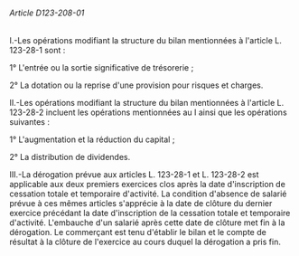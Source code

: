 ###### Article D123-208-01

I.-Les opérations modifiant la structure du bilan mentionnées à l'article L. 123-28-1 sont :

1° L'entrée ou la sortie significative de trésorerie ;

2° La dotation ou la reprise d'une provision pour risques et charges.

II.-Les opérations modifiant la structure du bilan mentionnées à l'article L. 123-28-2 incluent les opérations mentionnées au I ainsi que les opérations suivantes :

1° L'augmentation et la réduction du capital ;

2° La distribution de dividendes.

III.-La dérogation prévue aux articles L. 123-28-1 et L. 123-28-2 est applicable aux deux premiers exercices clos après la date d'inscription de cessation totale et temporaire d'activité. La condition d'absence de salarié prévue à ces mêmes articles s'apprécie à la date de clôture du dernier exercice précédant la date d'inscription de la cessation totale et temporaire d'activité. L'embauche d'un salarié après cette date de clôture met fin à la dérogation. Le commerçant est tenu d'établir le bilan et le compte de résultat à la clôture de l'exercice au cours duquel la dérogation a pris fin.

